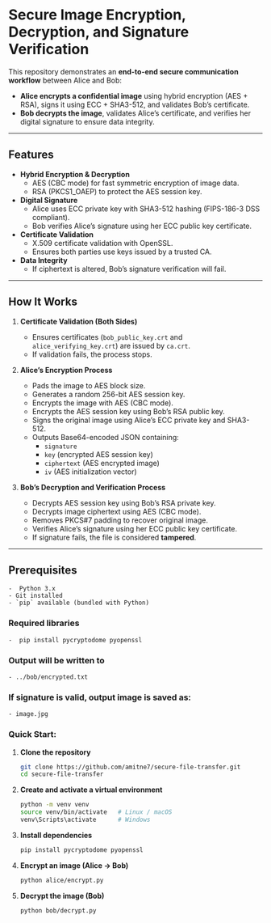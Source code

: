 # Secure Image Encryption, Decryption, and Signature Verification

This repository demonstrates an **end-to-end secure communication workflow** between Alice and Bob:
- **Alice encrypts a confidential image** using hybrid encryption (AES + RSA), signs it using ECC + SHA3-512, and validates Bob’s certificate.
- **Bob decrypts the image**, validates Alice’s certificate, and verifies her digital signature to ensure data integrity.

---

## Features

- **Hybrid Encryption & Decryption**
  - AES (CBC mode) for fast symmetric encryption of image data.
  - RSA (PKCS1_OAEP) to protect the AES session key.
- **Digital Signature**
  - Alice uses ECC private key with SHA3-512 hashing (FIPS-186-3 DSS compliant).
  - Bob verifies Alice’s signature using her ECC public key certificate.
- **Certificate Validation**
  - X.509 certificate validation with OpenSSL.
  - Ensures both parties use keys issued by a trusted CA.
- **Data Integrity**
  - If ciphertext is altered, Bob’s signature verification will fail.

---
## How It Works

1. **Certificate Validation (Both Sides)**  
   - Ensures certificates (`bob_public_key.crt` and `alice_verifying_key.crt`) are issued by `ca.crt`.
   - If validation fails, the process stops.

2. **Alice’s Encryption Process**  
   - Pads the image to AES block size.  
   - Generates a random 256-bit AES session key.  
   - Encrypts the image with AES (CBC mode).  
   - Encrypts the AES session key using Bob’s RSA public key.  
   - Signs the original image using Alice’s ECC private key and SHA3-512.  
   - Outputs Base64-encoded JSON containing:  
     - `signature`  
     - `key` (encrypted AES session key)  
     - `ciphertext` (AES encrypted image)  
     - `iv` (AES initialization vector)

3. **Bob’s Decryption and Verification Process**  
   - Decrypts AES session key using Bob’s RSA private key.  
   - Decrypts image ciphertext using AES (CBC mode).  
   - Removes PKCS#7 padding to recover original image.  
   - Verifies Alice’s signature using her ECC public key certificate.  
   - If signature fails, the file is considered **tampered**.

---

## Prerequisites
    -  Python 3.x
    - Git installed
    - `pip` available (bundled with Python)


### Required libraries
    -  pip install pycryptodome pyopenssl
    
### Output will be written to
    - ../bob/encrypted.txt 
    
### If signature is valid, output image is saved as:
    - image.jpg

### Quick Start:
1. **Clone the repository**
   ```bash
   git clone https://github.com/amitne7/secure-file-transfer.git
   cd secure-file-transfer
   ```
2. **Create and activate a virtual environment**
   ```bash
   python -m venv venv
   source venv/bin/activate   # Linux / macOS
   venv\Scripts\activate      # Windows
   ```
3. **Install dependencies**
   ```bash
   pip install pycryptodome pyopenssl
   ```
4. **Encrypt an image (Alice → Bob)**
   ```bash
   python alice/encrypt.py
   ```
5. **Decrypt the image (Bob)**
   ```bash
   python bob/decrypt.py
   ```

